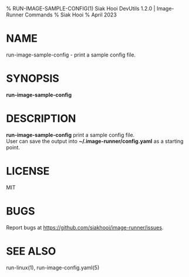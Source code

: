 % RUN-IMAGE-SAMPLE-CONFIG(1) Siak Hooi DevUtils 1.2.0 | Image-Runner Commands
% Siak Hooi
% April 2023

# NAME

run-image-sample-config - print a sample config file.

# SYNOPSIS

**run-image-sample-config**

# DESCRIPTION

**run-image-sample-config** print a sample config file.\
User can save the output into **~/.image-runner/config.yaml** as a starting point.

# LICENSE

MIT

# BUGS

Report bugs at <https://github.com/siakhooi/image-runner/issues>.

# SEE ALSO

run-linux(1), run-image-config.yaml(5)
